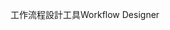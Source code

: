 <span data-ttu-id="36a2c-101">工作流程設計工具</span><span class="sxs-lookup"><span data-stu-id="36a2c-101">Workflow Designer</span></span>